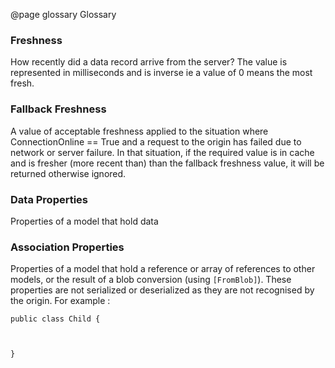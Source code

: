 @page glossary Glossary

### Freshness

How recently did a data record arrive from the server? The value is represented in milliseconds and is inverse ie a value 
of 0 means the most fresh.

### Fallback Freshness

A value of acceptable freshness applied to the situation where ConnectionOnline == True and a request to the origin has failed due 
to network or server failure. In that situation, if the required value is in cache and is fresher (more recent than) than the 
fallback freshness value, it will be returned otherwise ignored.

### Data Properties

Properties of a model that hold data

### Association Properties

Properties of a model that hold a reference or array of references to other models, or the result of a blob conversion (using `[FromBlob]`).
These properties are not serialized or deserialized as they are not recognised by the origin.
For example :

```
public class Child {



}






```
